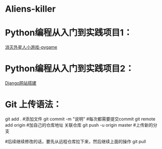# Aliens-killer
Python编程从入门到实践项目1：
====

[消灭外星人小游戏-pygame](https://github.com/jackychancjcjcj/Aliens-killer/tree/master/%E5%A4%96%E6%98%9F%E4%BA%BA%E5%85%A5%E4%BE%B5)

Python编程从入门到实践项目2：
==

[Django网站搭建](https://github.com/jackychancjcjcj/Aliens-killer/tree/master/%E7%BD%91%E7%AB%99)

Git 上传语法：
===

git add . #添加文件
git commit -m "说明" #每次都需要提交commit
git remote add origin #加自己的仓库地址 关联仓库
git push -u origin master #上传新的分支

#后续继续修改的话，要先从远程仓库拉下来，然后继续上面的操作
git pull
